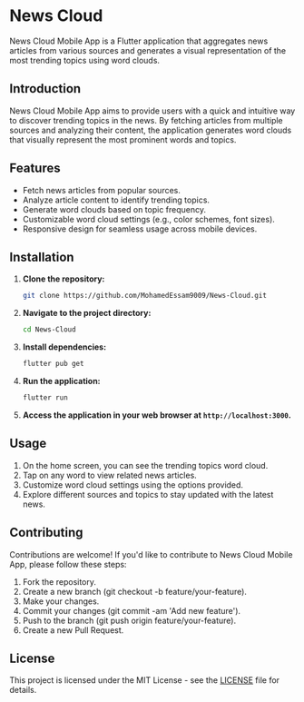 # News Cloud 

News Cloud Mobile App is a Flutter application that aggregates news articles from various sources and generates a visual representation of the most trending topics using word clouds.

## Introduction

News Cloud Mobile App aims to provide users with a quick and intuitive way to discover trending topics in the news. By fetching articles from multiple sources and analyzing their content, the application generates word clouds that visually represent the most prominent words and topics.

## Features

- Fetch news articles from popular sources.
- Analyze article content to identify trending topics.
- Generate word clouds based on topic frequency.
- Customizable word cloud settings (e.g., color schemes, font sizes).
- Responsive design for seamless usage across mobile devices.

## Installation

1. **Clone the repository:**
   ```bash
   git clone https://github.com/MohamedEssam9009/News-Cloud.git

2. **Navigate to the project directory:**
   ```bash
   cd News-Cloud
   ```

3. **Install dependencies:**
   ```bash
   flutter pub get
   ```

4. **Run the application:**
   ```bash
   flutter run
   ```

5. **Access the application in your web browser at `http://localhost:3000`.**

## Usage

1. On the home screen, you can see the trending topics word cloud.
2. Tap on any word to view related news articles.
3. Customize word cloud settings using the options provided.
4. Explore different sources and topics to stay updated with the latest news.

## Contributing

Contributions are welcome! If you'd like to contribute to News Cloud Mobile App, please follow these steps:

1. Fork the repository.
2. Create a new branch (git checkout -b feature/your-feature).
3. Make your changes.
4. Commit your changes (git commit -am 'Add new feature').
5. Push to the branch (git push origin feature/your-feature).
6. Create a new Pull Request.

## License

This project is licensed under the MIT License - see the [LICENSE](LICENSE) file for details.
